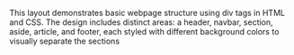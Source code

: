 This layout demonstrates basic webpage structure using div tags in HTML and CSS. The design includes distinct areas: a header, navbar, section, aside, article, and footer, each styled with different background colors to visually separate the sections
